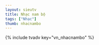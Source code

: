 ```yaml
---
layout: sieutv
title: Nhạc nam bộ
tags: ["Nhạc"]
thumb: nhacnambo
---
```

{% include tvadv key="vn_nhacnambo" %}
